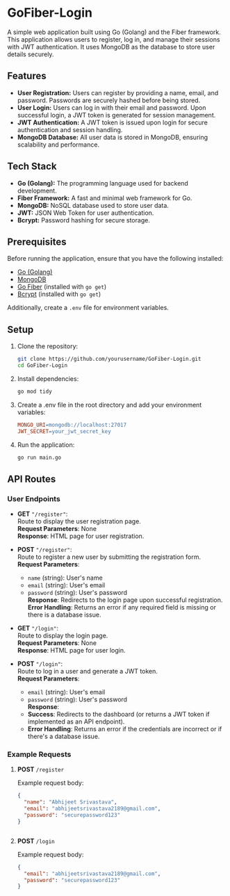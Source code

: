 # GoFiber-Login

A simple web application built using Go (Golang) and the Fiber framework. This application allows users to register, log in, and manage their sessions with JWT authentication. It uses MongoDB as the database to store user details securely.

## Features

- **User Registration:** Users can register by providing a name, email, and password. Passwords are securely hashed before being stored.
- **User Login:** Users can log in with their email and password. Upon successful login, a JWT token is generated for session management.
- **JWT Authentication:** A JWT token is issued upon login for secure authentication and session handling.
- **MongoDB Database:** All user data is stored in MongoDB, ensuring scalability and performance.

## Tech Stack

- **Go (Golang):** The programming language used for backend development.
- **Fiber Framework:** A fast and minimal web framework for Go.
- **MongoDB:** NoSQL database used to store user data.
- **JWT:** JSON Web Token for user authentication.
- **Bcrypt:** Password hashing for secure storage.

## Prerequisites

Before running the application, ensure that you have the following installed:

- [Go (Golang)](https://golang.org/dl/)
- [MongoDB](https://www.mongodb.com/)
- [Go Fiber](https://github.com/gofiber/fiber) (installed with `go get`)
- [Bcrypt](https://github.com/golang/crypto) (installed with `go get`)

Additionally, create a `.env` file for environment variables.

## Setup

1. Clone the repository:

   ```bash
   git clone https://github.com/yourusername/GoFiber-Login.git
   cd GoFiber-Login
2. Install dependencies:

   ```bash
   go mod tidy
3. Create a .env file in the root directory and add your environment variables:
   ```makefile
   MONGO_URI=mongodb://localhost:27017
   JWT_SECRET=your_jwt_secret_key
4. Run the application:

   ```bash
   go run main.go


## API Routes

### User Endpoints

- **GET** `"/register"`:  
  Route to display the user registration page.  
  **Request Parameters**: None  
  **Response**: HTML page for user registration.

- **POST** `"/register"`:  
  Route to register a new user by submitting the registration form.  
  **Request Parameters**:  
    - `name` (string): User's name  
    - `email` (string): User's email  
    - `password` (string): User's password  
  **Response**: Redirects to the login page upon successful registration.  
  **Error Handling**: Returns an error if any required field is missing or there is a database issue.

- **GET** `"/login"`:  
  Route to display the login page.  
  **Request Parameters**: None  
  **Response**: HTML page for user login.

- **POST** `"/login"`:  
  Route to log in a user and generate a JWT token.  
  **Request Parameters**:  
    - `email` (string): User's email  
    - `password` (string): User's password  
  **Response**:  
    - **Success**: Redirects to the dashboard (or returns a JWT token if implemented as an API endpoint).
    - **Error Handling**: Returns an error if the credentials are incorrect or if there's a database issue.

### Example Requests

1. **POST** `/register`

   Example request body:
   ```json
   {
     "name": "Abhijeet Srivastava",
     "email": "abhijeetsrivastava2189@gmail.com",
     "password": "securepassword123"
   }



2. **POST** `/login`

   Example request body:
   ```json
   {
     "email": "abhijeetsrivastava2189@gmail.com",
     "password": "securepassword123"
   }

